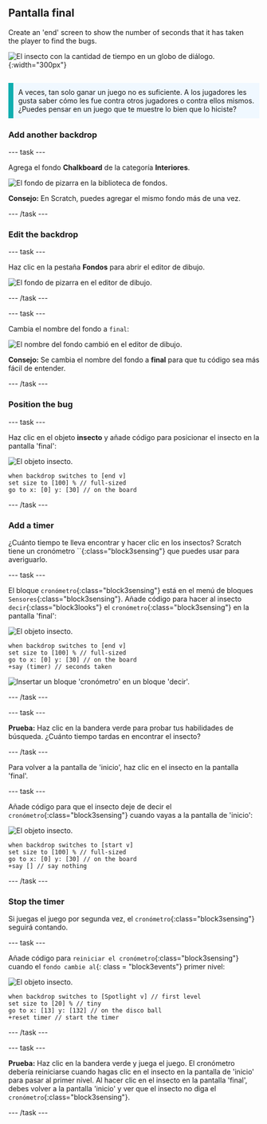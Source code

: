## Pantalla final

<div style="display: flex; flex-wrap: wrap">
<div style="flex-basis: 200px; flex-grow: 1; margin-right: 15px;">
Create an 'end' screen to show the number of seconds that it has taken the player to find the bugs. 
</div>
<div>

![El insecto con la cantidad de tiempo en un globo de diálogo.](images/end-screen.png){:width="300px"}

</div>
</div>

<p style="border-left: solid; border-width:10px; border-color: #0faeb0; background-color: aliceblue; padding: 10px;">
A veces, tan solo ganar un juego no es suficiente. A los jugadores les gusta saber cómo les fue contra otros jugadores o contra ellos mismos. ¿Puedes pensar en un juego que te muestre lo bien que lo hiciste?</p>

### Add another backdrop

--- task ---

Agrega el fondo **Chalkboard** de la categoría **Interiores**.

![El fondo de pizarra en la biblioteca de fondos.](images/chalkboard.png)

**Consejo:** En Scratch, puedes agregar el mismo fondo más de una vez.

--- /task ---

### Edit the backdrop

--- task ---

Haz clic en la pestaña **Fondos** para abrir el editor de dibujo.

![El fondo de pizarra en el editor de dibujo.](images/chalkboard2-paint.png)

--- /task ---

--- task ---

Cambia el nombre del fondo a `final`:

![El nombre del fondo cambió en el editor de dibujo.](images/end-screen-name.png)

**Consejo:** Se cambia el nombre del fondo a **final** para que tu código sea más fácil de entender.

--- /task ---

### Position the bug

--- task ---

Haz clic en el objeto **insecto** y añade código para posicionar el insecto en la pantalla 'final':

![El objeto insecto.](images/bug-sprite.png)

```blocks3
when backdrop switches to [end v]
set size to [100] % // full-sized
go to x: [0] y: [30] // on the board
```

--- /task ---

### Add a timer

¿Cuánto tiempo te lleva encontrar y hacer clic en los insectos? Scratch tiene un cronómetro ``{:class="block3sensing"} que puedes usar para averiguarlo.

--- task ---

El bloque `cronómetro`{:class="block3sensing"} está en el menú de bloques `Sensores`{:class="block3sensing"}. Añade código para hacer al insecto `decir`{:class="block3looks"} el `cronómetro`{:class="block3sensing"} en la pantalla 'final':

![El objeto insecto.](images/bug-sprite.png)

```blocks3
when backdrop switches to [end v]
set size to [100] % // full-sized
go to x: [0] y: [30] // on the board
+say (timer) // seconds taken
```

![Insertar un bloque 'cronómetro' en un bloque 'decir'.](images/inserting-blocks.gif)

--- /task ---

--- task ---

**Prueba:** Haz clic en la bandera verde para probar tus habilidades de búsqueda. ¿Cuánto tiempo tardas en encontrar el insecto?

--- /task ---

Para volver a la pantalla de 'inicio', haz clic en el insecto en la pantalla 'final'.

--- task ---

Añade código para que el insecto deje de decir el `cronómetro`{:class="block3sensing"} cuando vayas a la pantalla de 'inicio':

![El objeto insecto.](images/bug-sprite.png)

```blocks3
when backdrop switches to [start v]
set size to [100] % // full-sized
go to x: [0] y: [30] // on the board
+say [] // say nothing
```

--- /task ---

### Stop the timer

Si juegas el juego por segunda vez, el `cronómetro`{:class="block3sensing"} seguirá contando.

--- task ---

Añade código para `reiniciar el cronómetro`{:class="block3sensing"} cuando el `fondo cambie al`{: class = "block3events"} primer nivel:

![El objeto insecto.](images/bug-sprite.png)

```blocks3
when backdrop switches to [Spotlight v] // first level
set size to [20] % // tiny
go to x: [13] y: [132] // on the disco ball
+reset timer // start the timer
```

--- /task ---

--- task ---

**Prueba:** Haz clic en la bandera verde y juega el juego. El cronómetro debería reiniciarse cuando hagas clic en el insecto en la pantalla de 'inicio' para pasar al primer nivel. Al hacer clic en el insecto en la pantalla 'final', debes volver a la pantalla 'inicio' y ver que el insecto no diga el `cronómetro`{:class="block3sensing"}.

--- /task ---

